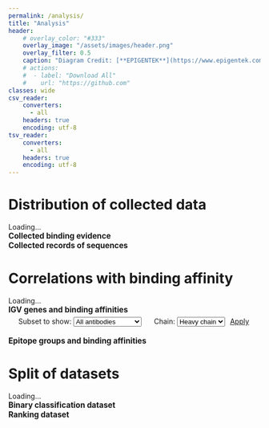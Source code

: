 ```yaml
---
permalink: /analysis/
title: "Analysis"
header: 
    # overlay_color: "#333"
    overlay_image: "/assets/images/header.png"
    overlay_filter: 0.5
    caption: "Diagram Credit: [**EPIGENTEK**](https://www.epigentek.com/)"
    # actions:
    #  - label: "Download All"
    #    url: "https://github.com"
classes: wide
csv_reader:
    converters:
      - all
    headers: true
    encoding: utf-8
tsv_reader:
    converters:
      - all
    headers: true
    encoding: utf-8
---
```

<style>
    form[id="vgene-options"] {
        display: flex;
    }
    form[id="vgene-options"] div {
        /* text-indent: 15px; */
        padding: 5px;
        display: inline;
        /* text-align: right; */
    }
    form[id="vgene-options"] select {
        display: inline;
    }
    form[id="vgene-options"] label {
        padding: 5px;
        text-indent: 15px;
    }
    summary {
    display: inline;
    cursor: pointer;
    }
    summary h2 {
        display: inline;
        font-size: 1.1em;
    }
    summary::-webkit-details-marker {
        display: none;
    }
    details[open] summary * i[class="fas fa-angle-right"] {
        transform: rotate(90deg);
    }
</style>
<script src="https://cdn.bootcdn.net/ajax/libs/jquery/1.12.4/jquery.min.js"></script>
<script type="text/javascript" src="https://cdn.plot.ly/plotly-2.25.2.min.js" charset="utf-8"></script>
<script src="https://cdn.jsdelivr.net/npm/d3@7"></script>
<script type="module">
function valuecount_keys(rows, keys) {
    var pair_values = [];
    for (var row of rows) {
        var row_pair_values = [];
        for (var key of keys) {
            row_pair_values.push(row[key]);
        };
        pair_values.push(row_pair_values);
    };
    var dedup_pair_values = uniq(pair_values);
    var dedup_pair_counts = dedup_pair_values.map(function(pair) {
        return pair_values.map(function(row) {
            return JSON.stringify(row) === JSON.stringify(pair) ? 1 : 0;
        }).reduce(function(a, b) {
            return a + b
        })
    });
    var dedup_pair = dedup_pair_values.map( (row, index) => [row, dedup_pair_counts[index]] );
    var sorted_pair = dedup_pair.sort( (a, b) => b[1] - a[1] );
    dedup_pair_counts = sorted_pair.map( (row) => row[1] );
    dedup_pair_values = sorted_pair.map( (row) => row[0] );
    return [dedup_pair_values, dedup_pair_counts]
};
function uniq(a) {
    return a.sort().filter(function(item, pos, ary) {
        return !pos || JSON.stringify(item) != JSON.stringify(ary[pos - 1]);
    });
};
function filter_by_threshold(values, threshold=20, ...otherarrs) {
    var ifgood = values.map( (value) => value > threshold );
    var filtered_values = values.filter( (value, index) => ifgood[index]);
    var filtered_arrs = [filtered_values];
    for (var otherarr of otherarrs) {
        filtered_arrs.push(otherarr.filter( (value, index) => ifgood[index]));
    };
    return filtered_arrs;
}
async function plot_sunburst(tablefilepath, placeid, parentcolname, childcolname, threshold=20) {
    var rows = await d3.csv(tablefilepath);
    if (tablefilepath.includes("record")) {
        const abtype = await d3.csv("../_data/tables/ab_type.csv");
        rows = rows.map( (row) => {
            var hseq = row["Hseq"];
            var lseq = row["Lseq"];
            var matched_abtype = abtype.filter( (rec) => (rec["Hseq"]===hseq) && (rec["Lseq"]===lseq) );
            var row_abtype = matched_abtype.map( (rec) => rec["ab_type"] );
            row["ab_type"] = row_abtype;
            return row
        });
        console.log(rows);
    }
    var [dedup_pair_values, dedup_pair_counts] = valuecount_keys(rows, [childcolname, parentcolname]);
    var [dedup_parent_values, dedup_parent_counts] = valuecount_keys(rows, [parentcolname]);
    var labels = dedup_pair_values.map( (row) => row[0] ).concat(dedup_parent_values.map( (row) => row[0] ));
    var parents = dedup_pair_values.map( (row) => row[1] ).concat(dedup_parent_values.map( (row) => "" ));
    var values = dedup_pair_counts.concat(dedup_parent_counts);
    [values, labels, parents] = filter_by_threshold(values, threshold, labels, parents);
    var ids = parents.map( (row, index) => row === "" ? labels[index] : row + " - " + labels[index] );
    var data = [{
        type: "sunburst",
        // maxdepth: 2,
        ids: ids,
        labels: labels,
        parents: parents,
        values: values,
        outsidetextfont: {size: 20, color: "#377eb8"},
        leaf: {opacity: 0.4},
        marker: {line: {width: 2}},
        branchvalues: "total",
    }];
    var layout = {
        margin: {l: 0, r: 0, b: 30, t:0},
        height: 600,
    };
    Plotly.newPlot(placeid, data, layout);
}
async function plot_vgene_stackedbar(placeid, rbd_varant="WT", chain="H") {
    const vgene = await d3.csv("../_data/tables/vgene.csv");
    const evidence = await d3.csv("../_data/tables/evidence.csv");
    var rbd_evidence = evidence.filter( (row) => row["target_type"] === "RBD");
    var variant_rbd_evidence = rbd_evidence.filter( (row) => row["target"] === rbd_varant);
    var variant_rbd_evidence_abidxs = variant_rbd_evidence.map( (row) => row["ab_idx"] );
    var joined_vgene = [];
    for (var row of vgene) {
        if ((row["ab_idx"] === "") || (row["ab_idx"].startsWith("added"))) {
            row["binding"] = "Not binding";
            joined_vgene.push(row);
        } else if (variant_rbd_evidence_abidxs.includes(row["ab_idx"])) {
            var ab_evidence_binding = variant_rbd_evidence.filter( (evidence) => evidence["ab_idx"] === row["ab_idx"] ).map( (evidence) => evidence["binding"] === "1" );
            row["binding"] = ab_evidence_binding.every( (evidence) => evidence) ? "Binding" : "Not binding";
            joined_vgene.push(row);
        }
    };
    var chain_vgene = joined_vgene.filter( (row) => row["chain"] === chain );
    var [dedup_pair_values, dedup_pair_counts] = valuecount_keys(chain_vgene, ["V gene", "binding"]);
    var isbinding = dedup_pair_values.map( (row) => row[1] === "Binding" );
    var binding_vgenes = dedup_pair_values.filter( (row, index) => isbinding[index] ).map( (row) => row[0] );
    var notbinding_vgenes = dedup_pair_values.filter( (row, index) => !isbinding[index] ).map( (row) => row[0] );
    var binding_vgene_counts = dedup_pair_counts.filter( (row, index) => isbinding[index] );
    var notbinding_vgene_counts = dedup_pair_counts.filter( (row, index) => !isbinding[index] );
    var binding = {
        x: binding_vgenes,
        y: binding_vgene_counts,
        name: "Binding",
        type: "bar",
    };
    var notbinding = {
        x: notbinding_vgenes,
        y: notbinding_vgene_counts,
        name: "Not binding",
        type: "bar",
    };
    var data = [binding, notbinding];
    var layout = {
        margin: {l: 100, r: 0, b: 100, t:0},
        height: 600,
        barmode: "stack",
        xaxis: {tickangle: -45},
    };
    Plotly.newPlot(placeid, data, layout);
}
async function plot_box(tablefilepath, placeid, rbd_varant="WT", column="checked_epitope_group", title="Epitope Group", chain="H", threshold=5) {
    var epitopegrp = await d3.csv(tablefilepath);
    if (tablefilepath.includes("vgene")) {
       epitopegrp = epitopegrp.filter( (row) => row["chain"] === chain ); 
    }
    const evidence = await d3.csv("../_data/tables/evidence.csv");
    var rbd_evidence = evidence.filter( (row) => (row["target_type"] === "RBD") && (["SPR","BLI"].includes(row["evidence"])) );
    var variant_rbd_evidence = rbd_evidence.filter( (row) => row["target"] === rbd_varant);
    var variant_rbd_evidence_abidxs = variant_rbd_evidence.map( (row) => row["ab_idx"] );
    var joined = [];
    for (var row of epitopegrp) {
         if (variant_rbd_evidence_abidxs.includes(row["ab_idx"])) {
            var ab_evidence_kds = variant_rbd_evidence.filter( (evidence) => evidence["ab_idx"] === row["ab_idx"] ).map( (evidence) => parseFloat(evidence["KD"]) );
            row["KD"] = ab_evidence_kds.reduce( (a, b) => a + b ) / ab_evidence_kds.length;
            joined.push(row);
        }
    };
    var [uniq_epitopegrps, uniq_epitopegrp_counts] = valuecount_keys(joined, [column]);
    var traces = [];
    for (var epitopegrp of uniq_epitopegrps) {
        var epitopegrp_subset = joined.filter( (row) => row[column] === epitopegrp[0] );
        if (epitopegrp_subset.length >= threshold) {
            var trace = {
                y: epitopegrp_subset.map( (row) => Math.log10(row["KD"]) ),
                type: "box",
                name: epitopegrp[0],
                boxpoints: 'all',
            };
            traces.push(trace);
        }
    };
    var data = traces;
    var layout = {
        margin: {l: 50, r: 0, b: 100, t:0},
        height: 600,
        xaxis: {
            title: title
        },
        yaxis: {title: "log10(KD)"},
    };
    if (traces.length >= 12) {
        layout.xaxis.tickangle = -45;
    }
    Plotly.newPlot(placeid, data, layout);
}
async function plot_parcats(tablefilepath, placeid, columns=["ds","usage","matched_lineage","binding"], colorselected=false) {
    if (tablefilepath.includes("csv")) {
        var sep = ",";
    } else if (tablefilepath.includes("tsv")) {
        var sep = "\t";
    }
    const ds = await d3.dsv(sep, tablefilepath);
    var colorscale = [[0, 'lightsteelblue'], [1, 'mediumseagreen']];
    var dimensions = [];
    for (var column of columns) {
        if ( column === "ds" ) {
            var dsDim = {
                values: ds.map( (row) => row["ds"] ),
                categoryarray: ["train","val","test","unused"],
                label: "Dataset"
            };
            dimensions.push(dsDim);
        } else if ( column === "usage" ) {
            var usageDim = {
                values: ds.map( (row) => row["usage"] ),
                categoryarray: ["trainval","trainval;negative","unseen_wt","unseen_wt;negative","unseen_omicron","seen_omicron"],
                label: "Usage"
            };
            dimensions.push(usageDim);
        } else if ( column === "matched_lineage" ) {
            var lineageDim = {
                values: ds.map( (row) => row["matched_lineage"] ),
                categoryarray: ["WT","Alpha","R346S","V367F","Q493R","A475V","N440K","L452R","E484K","K417N","S477N","N439K","V483A","Delta","Beta","Mu","Gamma","OmicronBA.1","OmicronBA.1.1","OmicronBA.2"],
                label: "Lineage"
            };
            dimensions.push(lineageDim);
        } else if ( column === "binding" ) {
            var bindingDim = {
                values: ds.map( (row) => row["binding"] ),
                label: "Binding or not",
                categoryarray: ["True", "False"],
                ticktext: ["Binding", "Not binding"],
            };
            dimensions.push(bindingDim);
            var color = bindingDim.values.map( (row) => row === "True" ? 0 : 1 );
            var colorscale = [[0, 'mediumseagreen'], [1, 'lightsteelblue']];
        } else if ( column === "Ab_type" ) {
            var Abtypes_order = ["IgG","Fab","Fv","Nb"];
            Abtypes_order = Abtypes_order.filter( (abtype) => ds.some( (row) => row["Ab_type"] === abtype ) );
            var AbtypeDim = {
                values: ds.map( (row) => row["Ab_type"] ),
                label: "Ab form",
                categoryarray: Abtypes_order,
            };
            dimensions.push(AbtypeDim);
        } else if ( column === "ab_type" ) {
            var abtypeDim = {
                values: ds.map( (row) => row["ab_type"] ),
                label: "Ab form",
                categoryarray: ["IgG","Fab","Fv","Nb"],
            };
            dimensions.push(abtypeDim);
        } else if ( column === "evidence" ) {
            var evidenceDim = {
                values: ds.map( (row) => row["evidence"] ),
                label: "Experiments",
            }
            dimensions.push(evidenceDim);
        } else if ( column === "binding_lv" ) {
            var kdDim = {
                values: ds.map( (row) => parseFloat(row["binding_lv"])-3 ),
                label: "log10(Avg. KD)",
                categoryorder: 'category ascending',
            }
            dimensions.push(kdDim);
            var color = kdDim.values;
            var colorscale = [[0, 'firebrick'], [1, 'lightsteelblue']];
        } else if ( column === "target_type" ) {
            var targettypeDim = {
                values: ds.map( (row) => row["target_type"] ),
                label: "Binding to",
                categoryorder: 'category ascending',
            };
            dimensions.push(targettypeDim);
        } else {
        }
    }
    var traces = [{
        type: "parcats",
        dimensions: dimensions,
        hoverinfo: 'count+probability',
        labelfont: {size: 18},
    }];
    if (colorselected) {
        traces[0].line = {};
        traces[0].line.color = new Int8Array(ds.length);
        traces[0].line.colorscale = [[0, 'gray'], [1, 'firebrick']];
        traces[0].line.cmin = 0;
        traces[0].line.cmax = 1;
    } else {
        traces[0].line = {};
        traces[0].line.color = color;
        traces[0].line.colorscale = colorscale;
    }
    var layout = {
        margin: {l: 20, r: 30, b: 50, t:60},
        height: 600,
    };
    Plotly.newPlot(placeid, traces, layout);
    if (colorselected) {
        function update_color(points_data) {
            var new_color = new Int8Array(ds.length);
            for(var i = 0; i < points_data.points.length; i++) {
                new_color[points_data.points[i].pointNumber] = 1;
            }
            Plotly.restyle(placeid, {'line.color': [new_color]}, 0);
        };
        document.getElementById(placeid).on('plotly_click', update_color);
    }
};
plot_parcats("../_data/tables/evidence.csv", "plot-distribution-evidence", ["evidence","Ab_type","target_type"], true);
// plot_sunburst("../_data/tables/evidence.csv", "plot-distribution-evidence", "evidence", "Ab_type");
plot_sunburst("../_data/tables/record.csv", "plot-distribution-record", "source", "ab_type");
plot_vgene_stackedbar("plot-correlations-vgene");
// plot_box("../_data/tables/vgene.csv", "plot-correlations-vgene", "WT", "V gene", "IGHV Gene", "H", 20);
plot_box("../_data/tables/epitope_group.csv", "plot-correlations-epitope");
plot_parcats("../_data/datasets/classification_variantrbd.tsv", "plot-ds-split-clsds");
plot_parcats("../_data/datasets/regression_wtrbd.tsv", "plot-ds-split-rankds", ["ds","Ab_type","evidence","binding_lv"]);
$("#plot-distribution").text("");
$("#plot-correlations").text("");
$("#plot-ds-split").text("");
function click_changecolor(element) {
    if (element.style.color === "grey") {
        element.style.color = "black";
    } else {
        element.style.color = "grey";
    }
}
$(document).ready(function() {
    $("#vgene-button").click(function() {
        var subset = $("#vgene-select-subset").val();
        var chain = $("#vgene-select-chain").val() === "Light chain" ? "L" : "H";
        $("#vgene-button").text("Loading...");
        if (subset === "All antibodies") {
            plot_vgene_stackedbar("plot-correlations-vgene","WT",chain);
        } else {
            plot_box("../_data/tables/vgene.csv", "plot-correlations-vgene", "WT", "V gene", "IGV Gene", chain, 20);
        }
        $("#vgene-button").text("Apply");
    });
    $("details summary h2").click(function(){
        click_changecolor(this);
    })
})
</script>
<h1 id="distribution">Distribution of collected data</h1>
<div id="plot-distribution">Loading...</div>
<details open>
<summary><h2>Collected binding evidence  <i class="fas fa-angle-right"></i></h2></summary>
<div id="plot-distribution-evidence"></div></details>
<details open>
<summary><h2>Collected records of sequences  <i class="fas fa-angle-right"></i></h2></summary>
<div id="plot-distribution-record"></div></details>

<h1 id="correlations">Correlations with binding affinity</h1>
<div id="plot-correlations">Loading...</div>
<details open>
<summary><h2>IGV genes and binding affinities  <i class="fas fa-angle-right"></i></h2></summary>
<form id="vgene-options">
<label for="vgene-select-subset">Subset to show: <select id="vgene-select-subset">
<option selected>All antibodies</option>
<option>Only those with <emphasis>K<sub>D</sub></emphasis></option>
</select></label>
<label for="vgene-select-chain">Chain: <select id="vgene-select-chain">
<option selected>Heavy chain</option>
<option>Light chain</option>
</select></label>
<div><a href="#correlations" class="btn btn--primary" id="vgene-button">Apply</a></div>
</form>
<div id="plot-correlations-vgene"></div></details>
<details open>
<summary><h2>Epitope groups and binding affinities  <i class="fas fa-angle-right"></i></h2></summary>
<div id="plot-correlations-epitope"></div></details>

<h1 id="ds-split">Split of datasets</h1>
<div id="plot-ds-split">Loading...</div>
<details open>
<summary><h2>Binary classification dataset  <i class="fas fa-angle-right"></i></h2></summary>
<div id="plot-ds-split-clsds"></div></details>
<details open>
<summary><h2>Ranking dataset  <i class="fas fa-angle-right"></i></h2></summary>
<div id="plot-ds-split-rankds"></div></details>